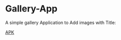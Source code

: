 # Gallery-App
A simple gallery Application to Add images with Title:

[APK](https://github.com/pulkitagrawal20/Gallery-App/releases/download/v1.0/app-debug.apk)
